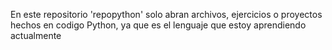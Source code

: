 En este repositorio 'repopython' solo abran archivos, ejercicios o proyectos hechos en codigo Python, ya que es el lenguaje que estoy aprendiendo actualmente
